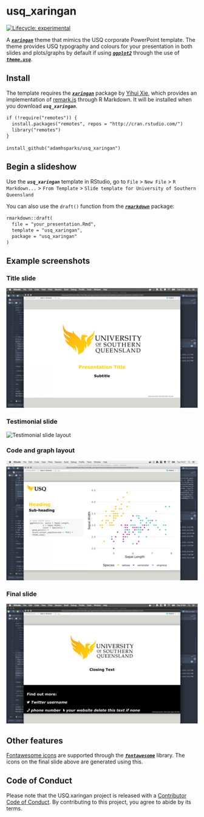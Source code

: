# usq_xaringan

<!-- badges: start -->
[![Lifecycle: experimental](https://img.shields.io/badge/lifecycle-experimental-orange.svg)](https://www.tidyverse.org/lifecycle/#experimental)
<!-- badges: end -->

A [***`xaringan`***](https://rmarkdown.rstudio.com/) theme that mimics the USQ corporate PowerPoint template.
The theme provides USQ typography and colours for your presentation in both slides and plots/graphs by default if using [***`ggplot2`***](https://ggplot2.tidyverse.org/) through the use of [***`theme.usq`***](https://adamhsparks.github.io/theme.usq/).

## Install

The template requires the [***`xaringan`***](https://github.com/yihui/xaringan) package by [Yihui Xie](https://yihui.name/), which provides an implementation of [remark.js](https://github.com/gnab/remark) through R Markdown.
It will be installed when you download ***`usq_xaringan`***.

```{r}
if (!require("remotes")) {
  install.packages("remotes", repos = "http://cran.rstudio.com/")
  library("remotes")
}

install_github("adamhsparks/usq_xaringan")
```

## Begin a slideshow

Use the ***`usq_xaringan`*** template in RStudio, go to `File` > `New File` > `R Markdown...` > `From Template` > `Slide template for University of Southern Queensland`

You can also use the `draft()` function from the [***`rmarkdown`***](https://rmarkdown.rstudio.com/) package:

```{r}
rmarkdown::draft(
  file = "your_presentation.Rmd",
  template = "usq_xaringan",
  package = "usq_xaringan"
)
```

## Example screenshots

### Title slide
![Title slide layout](./man/title_slide.png)


### Testimonial slide
![Testimonial slide layout](./man/testimonial.png)


### Code and graph layout
![Slide showing code and graph slide layout](./man/code_graph_layout.png)


### Final slide
![Final slide](./man/final_slide.png)

## Other features
[Fontawesome icons](https://fontawesome.com/) are supported through the [***`fontawesome`***](https://github.com/rstudio/fontawesome) library.
The icons on the final slide above are generated using this.

## Code of Conduct

Please note that the USQ.xaringan project is released with a [Contributor Code of Conduct](https://contributor-covenant.org/version/2/0/CODE_OF_CONDUCT.html). By contributing to this project, you agree to abide by its terms.

